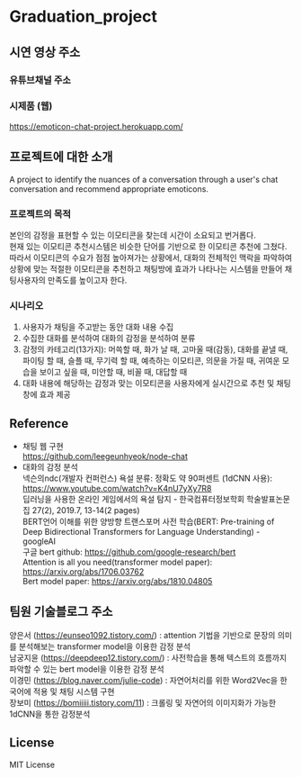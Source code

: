 # Graduation_project

## 시연 영상 주소
### 유튜브채널 주소

### 시제품 (웹)
https://emoticon-chat-project.herokuapp.com/


## 프로젝트에 대한 소개
A project to identify the nuances of a conversation through a user's chat conversation and recommend appropriate emoticons.

### 프로젝트의 목적
본인의 감정을 표현할 수 있는 이모티콘을 찾는데 시간이 소요되고 번거롭다. <br>
현재 있는 이모티콘 추천시스템은 비슷한 단어를 기반으로 한 이모티콘 추천에 그쳤다. <br>
따라서 이모티콘의 수요가 점점 높아져가는 상황에서, 대화의 전체적인 맥락을 파악하여 상황에 맞는 적절한 이모티콘을 추천하고 채팅방에 효과가 나타나는 시스템을 만들어 채팅사용자의 만족도를 높이고자 한다.

### 시나리오
1. 사용자가 채팅을 주고받는 동안 대화 내용 수집
2. 수집한 대화를 분석하여 대화의 감정을 분석하여 분류 <br>
3. 감정의 카테고리(13가지): 머쓱할 때, 화가 날 때, 고마울 때(감동), 대화를 끝낼 때, 파이팅 할 때, 슬플 때, 무기력 할 때, 예측하는 이모티콘, 의문을 가질 때, 귀여운 모습을 보이고 싶을 때, 미안할 때, 비꼴 때, 대답할 때
4. 대화 내용에 해당하는 감정과 맞는 이모티콘을 사용자에게 실시간으로 추천 및 채팅창에 효과 제공


## Reference
+ 채팅 웹 구현 <br>
https://github.com/leegeunhyeok/node-chat <br>
+ 대화의 감정 분석 <br>
넥슨의ndc(개발자 컨퍼런스) 욕설 분류: 정확도 약 90퍼센트 (1dCNN 사용): https://www.youtube.com/watch?v=K4nU7yXy7R8 <br>
딥러닝을 사용한 온라인 게임에서의 욕설 탐지 - 한국컴퓨터정보학회 학술발표논문집 27(2), 2019.7, 13-14(2 pages) <br>
BERT언어 이해를 위한 양방향 트랜스포머 사전 학습(BERT: Pre-training of Deep Bidirectional Transformers for Language Understanding) -googleAI <br>
구글 bert github: https://github.com/google-research/bert <br>
Attention is all you need(transformer model paper): https://arxiv.org/abs/1706.03762 <br>
Bert model paper: https://arxiv.org/abs/1810.04805 <br>


## 팀원 기술블로그 주소
양은서 (https://eunseo1092.tistory.com/) : attention 기법을 기반으로 문장의 의미를 분석해보는 transformer model을 이용한 감정 분석 <br>
남궁지윤 (https://deepdeep12.tistory.com/) : 사전학습을 통해 텍스트의 흐름까지 파악할 수 있는 bert model을 이용한 감정 분석<br>
이경민 (https://blog.naver.com/julie-code) : 자연어처리를 위한 Word2Vec을 한국어에 적용 및 채팅 시스템 구현<br>
장보미 (https://bomiiiii.tistory.com/11) : 크롤링 및 자연어의 이미지화가 가능한 1dCNN을 통한 감정분석 <br>


## License
MIT License
